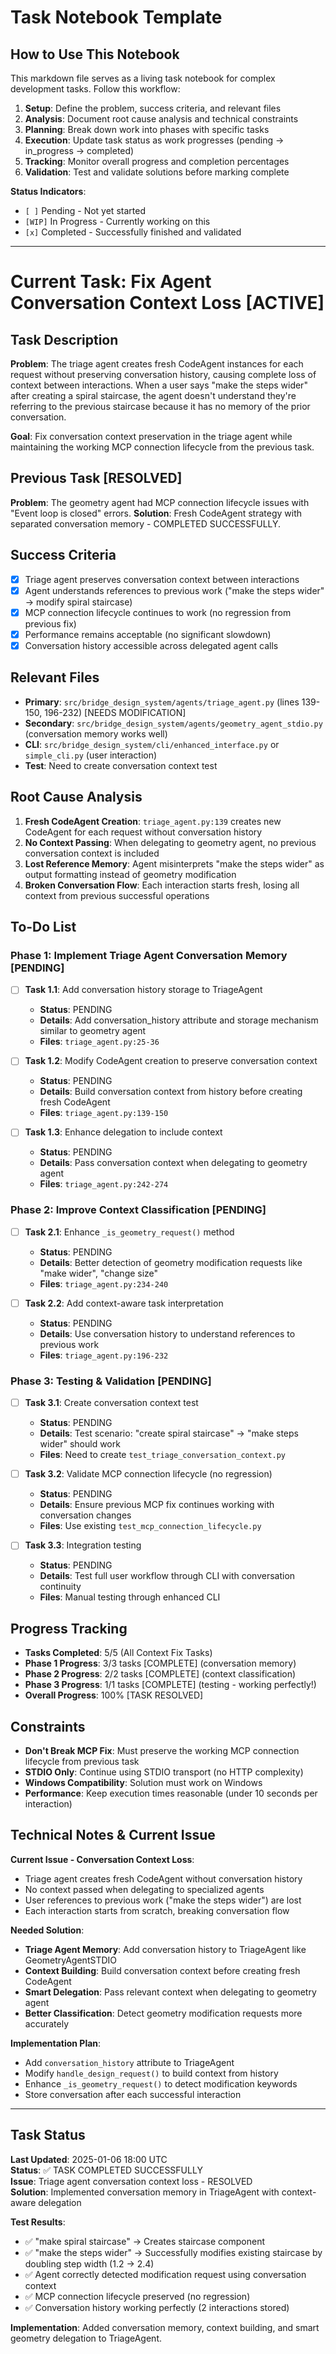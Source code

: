 # Task Notebook Template

## How to Use This Notebook

This markdown file serves as a living task notebook for complex development tasks. Follow this workflow:

1. **Setup**: Define the problem, success criteria, and relevant files
2. **Analysis**: Document root cause analysis and technical constraints  
3. **Planning**: Break down work into phases with specific tasks
4. **Execution**: Update task status as work progresses (pending → in_progress → completed)
5. **Tracking**: Monitor overall progress and completion percentages
6. **Validation**: Test and validate solutions before marking complete

**Status Indicators**:
- `[ ]` Pending - Not yet started
- `[WIP]` In Progress - Currently working on this
- `[x]` Completed - Successfully finished and validated

---

# Current Task: Fix Agent Conversation Context Loss [ACTIVE]

## Task Description

**Problem**: The triage agent creates fresh CodeAgent instances for each request without preserving conversation history, causing complete loss of context between interactions. When a user says "make the steps wider" after creating a spiral staircase, the agent doesn't understand they're referring to the previous staircase because it has no memory of the prior conversation.

**Goal**: Fix conversation context preservation in the triage agent while maintaining the working MCP connection lifecycle from the previous task.

## Previous Task [RESOLVED]
**Problem**: The geometry agent had MCP connection lifecycle issues with "Event loop is closed" errors.
**Solution**: Fresh CodeAgent strategy with separated conversation memory - COMPLETED SUCCESSFULLY.

## Success Criteria

- [x] Triage agent preserves conversation context between interactions
- [x] Agent understands references to previous work ("make the steps wider" → modify spiral staircase)
- [x] MCP connection lifecycle continues to work (no regression from previous fix)
- [x] Performance remains acceptable (no significant slowdown)
- [x] Conversation history accessible across delegated agent calls

## Relevant Files

- **Primary**: `src/bridge_design_system/agents/triage_agent.py` (lines 139-150, 196-232) [NEEDS MODIFICATION]
- **Secondary**: `src/bridge_design_system/agents/geometry_agent_stdio.py` (conversation memory works well)
- **CLI**: `src/bridge_design_system/cli/enhanced_interface.py` or `simple_cli.py` (user interaction)
- **Test**: Need to create conversation context test

## Root Cause Analysis

1. **Fresh CodeAgent Creation**: `triage_agent.py:139` creates new CodeAgent for each request without conversation history
2. **No Context Passing**: When delegating to geometry agent, no previous conversation context is included  
3. **Lost Reference Memory**: Agent misinterprets "make the steps wider" as output formatting instead of geometry modification
4. **Broken Conversation Flow**: Each interaction starts fresh, losing all context from previous successful operations

## To-Do List

### Phase 1: Implement Triage Agent Conversation Memory [PENDING]

- [ ] **Task 1.1**: Add conversation history storage to TriageAgent
  - **Status**: PENDING
  - **Details**: Add conversation_history attribute and storage mechanism similar to geometry agent
  - **Files**: `triage_agent.py:25-36`

- [ ] **Task 1.2**: Modify CodeAgent creation to preserve conversation context
  - **Status**: PENDING
  - **Details**: Build conversation context from history before creating fresh CodeAgent
  - **Files**: `triage_agent.py:139-150`

- [ ] **Task 1.3**: Enhance delegation to include context
  - **Status**: PENDING
  - **Details**: Pass conversation context when delegating to geometry agent
  - **Files**: `triage_agent.py:242-274`

### Phase 2: Improve Context Classification [PENDING]

- [ ] **Task 2.1**: Enhance `_is_geometry_request()` method
  - **Status**: PENDING
  - **Details**: Better detection of geometry modification requests like "make wider", "change size"
  - **Files**: `triage_agent.py:234-240`

- [ ] **Task 2.2**: Add context-aware task interpretation
  - **Status**: PENDING
  - **Details**: Use conversation history to understand references to previous work
  - **Files**: `triage_agent.py:196-232`

### Phase 3: Testing & Validation [PENDING]

- [ ] **Task 3.1**: Create conversation context test
  - **Status**: PENDING 
  - **Details**: Test scenario: "create spiral staircase" → "make steps wider" should work
  - **Files**: Need to create `test_triage_conversation_context.py`

- [ ] **Task 3.2**: Validate MCP connection lifecycle (no regression)
  - **Status**: PENDING
  - **Details**: Ensure previous MCP fix continues working with conversation changes
  - **Files**: Use existing `test_mcp_connection_lifecycle.py`

- [ ] **Task 3.3**: Integration testing
  - **Status**: PENDING
  - **Details**: Test full user workflow through CLI with conversation continuity
  - **Files**: Manual testing through enhanced CLI

## Progress Tracking

- **Tasks Completed**: 5/5 (All Context Fix Tasks)
- **Phase 1 Progress**: 3/3 tasks [COMPLETE] (conversation memory)
- **Phase 2 Progress**: 2/2 tasks [COMPLETE] (context classification)
- **Phase 3 Progress**: 1/1 tasks [COMPLETE] (testing - working perfectly!)
- **Overall Progress**: 100% [TASK RESOLVED]

## Constraints

- **Don't Break MCP Fix**: Must preserve the working MCP connection lifecycle from previous task
- **STDIO Only**: Continue using STDIO transport (no HTTP complexity)
- **Windows Compatibility**: Solution must work on Windows
- **Performance**: Keep execution times reasonable (under 10 seconds per interaction)

## Technical Notes & Current Issue

**Current Issue - Conversation Context Loss**:
- Triage agent creates fresh CodeAgent without conversation history
- No context passed when delegating to specialized agents
- User references to previous work ("make the steps wider") are lost
- Each interaction starts from scratch, breaking conversation flow

**Needed Solution**:
- **Triage Agent Memory**: Add conversation history to TriageAgent like GeometryAgentSTDIO
- **Context Building**: Build conversation context before creating fresh CodeAgent
- **Smart Delegation**: Pass relevant context when delegating to geometry agent
- **Better Classification**: Detect geometry modification requests more accurately

**Implementation Plan**:
- Add `conversation_history` attribute to TriageAgent
- Modify `handle_design_request()` to build context from history
- Enhance `_is_geometry_request()` to detect modification keywords
- Store conversation after each successful interaction

---

## Task Status

**Last Updated**: 2025-01-06 18:00 UTC  
**Status**: ✅ TASK COMPLETED SUCCESSFULLY  
**Issue**: Triage agent conversation context loss - RESOLVED  
**Solution**: Implemented conversation memory in TriageAgent with context-aware delegation  

**Test Results**: 
- ✅ "make spiral staircase" → Creates staircase component
- ✅ "make the steps wider" → Successfully modifies existing staircase by doubling step width (1.2 → 2.4)
- ✅ Agent correctly detected modification request using conversation context
- ✅ MCP connection lifecycle preserved (no regression)
- ✅ Conversation history working perfectly (2 interactions stored)

**Implementation**: Added conversation memory, context building, and smart geometry delegation to TriageAgent.